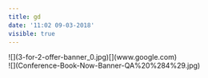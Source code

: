 ```yaml
---
title: gd
date: '11:02 09-03-2018'
visible: true
---
```


<div class="sliding-banner">
<div>![](3-for-2-offer-banner_0.jpg)[](www.google.com)</div>
<div>![](Conference-Book-Now-Banner-QA%20%284%29.jpg)</div>
</div>